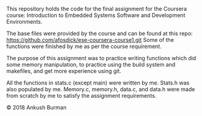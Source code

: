 This repository holds the code for the final assignment for the Coursera course: Introduction to Embedded Systems Software and Development Environments.

The base files were provided by the course and can be found at this repo: https://github.com/afosdick/ese-coursera-course1.git
Some of the functions were finished by me as per the course requirement.

The purpose of this assignment was to practice writing functions which did some memory manipulation, to practice using the build system and makefiles, and get more experience using git. 

All the functions in stats.c (except main) were written by me. Stats.h was also populated by me.
Memory.c, memory.h, data.c, and data.h were made from scratch by me to satisfy the assignment requirements.


© 2018 Ankush Burman
